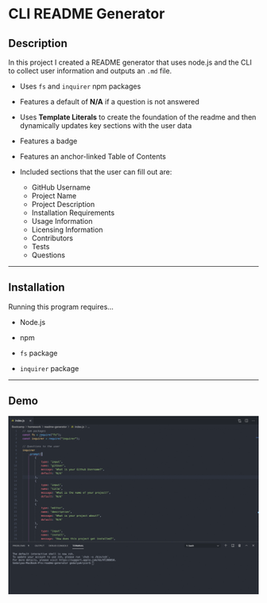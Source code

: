 # CLI README Generator

## Description
In this project I created a README generator that uses node.js and the CLI to collect user information and outputs an `.md` file. 

* Uses `fs` and `inquirer` npm packages 

* Features a default of **N/A** if a question is not answered

* Uses **Template Literals** to create the foundation of the readme and then dynamically updates key sections with the user data

* Features a badge

* Features an anchor-linked Table of Contents

* Included sections that the user can fill out are:
     
     * GitHub Username
     * Project Name
     * Project Description 
     * Installation Requirements
     * Usage Information 
     * Licensing Information 
     * Contributors 
     * Tests 
     * Questions 

---

## Installation 

Running this program requires…

* Node.js

* npm 

* `fs` package

* `inquirer` package


---

## Demo 
![demo gif of application](./assets/demo.gif)
